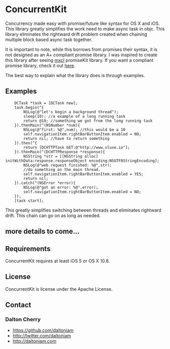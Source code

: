 ConcurrentKit
=============

Concurrency made easy with promise/future like syntax for OS X and iOS. This library greatly simplifies the work need to make async task in objc.
This library eliminates the rightward drift problem created when chaining multiple block based async task together.

It is important to note, while this borrows from promises their syntax, it is not designed as an A+ compliant promise library.
I was inspired to create this library after seeing [mxcl](https://github.com/mxcl) promiseKit library.
If you want a compliant promise library, check it out [here](https://github.com/mxcl/PromiseKit).

The best way to explain what the library does is through examples.
## Examples ##

```objc
    DCTask *task = [DCTask new];
    task.begin(^{
        NSLog(@"let's begin a background thread");
        sleep(10); //a example of a long running task
        return @10; //something we got from the long running task
    }).thenMain(^(NSNumber *num){
        NSLog(@"first: %@",num); //this would be a 10
        self.navigationItem.rightBarButtonItem.enabled = NO;
        return nil; //have to return something
    }).then(^{
        return [DCHTTPTask GET:@"http://www.vluxe.io"];
    }).thenMain(^(DCHTTPResponse *response){
        NSString *str = [[NSString alloc] initWithData:response.responseObject encoding:NSUTF8StringEncoding];
        NSLog(@"web request finished: %@",str);
        //do something on the main thread.
        self.navigationItem.rightBarButtonItem.enabled = YES;
        return nil;
    }).catch(^(NSError *error){
        NSLog(@"got an error: %@",error);
        self.navigationItem.rightBarButtonItem.enabled = NO;
    });
    [task start];
```

This greatly simplifies switching between threads and eliminates rightward drift. This chain can go on as long as needed.

## more details to come...

## Requirements ##

ConcurrentKit requires at least iOS 5 or OS X 10.8.


## License ##

ConcurrentKit is license under the Apache License.

## Contact ##

### Dalton Cherry ###
* https://github.com/daltoniam
* http://twitter.com/daltoniam
* http://daltoniam.com
